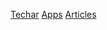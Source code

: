 [Techar](https://t-eacher.blogspot.com/)
[Apps](https://surdz.blogspot.com/)
[Articles](https://www.anodazapp.com/)